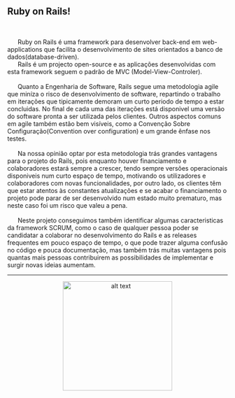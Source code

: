 ## **Ruby on Rails!** ##
<br/>

&nbsp;&nbsp;&nbsp;&nbsp;&nbsp;&nbsp;Ruby on Rails é uma framework para desenvolver back-end em web-applications que facilita o desenvolvimento de sites orientados a banco de dados(database-driven).<br/>
&nbsp;&nbsp;&nbsp;&nbsp;&nbsp;&nbsp;Rails é um projecto open-source e as aplicações desenvolvidas com esta framework seguem o padrão de MVC (Model-View-Controler).<br/><br/>
&nbsp;&nbsp;&nbsp;&nbsp;&nbsp;&nbsp;Quanto a Engenharia de Software, Rails segue uma metodologia agile que miníza o risco de desenvolvimento de software, repartindo o trabalho em iterações que tipicamente demoram um curto periodo de tempo a estar concluidas. No final de cada uma das iterações está disponivel uma versão do software pronta a ser utilizada pelos clientes. Outros aspectos comuns em agile também estão bem visíveis, como a Convenção Sobre Configuração(Convention over configuration) e um grande ênfase nos testes.<br/><br/>
&nbsp;&nbsp;&nbsp;&nbsp;&nbsp;&nbsp;Na nossa opinião optar por esta metodologia trás grandes vantagens para o projeto do Rails, pois enquanto houver financiamento e colaboradores estará sempre a crescer, tendo sempre versões operacionais disponiveis num curto espaço de tempo, motivando os utilizadores e colaboradores com novas funcionalidades, por outro lado, os clientes têm que estar atentos às constantes atualizações e se acabar o financiamento o projeto pode parar de ser desenvolvido num estado muito prematuro, mas neste caso foi um risco que valeu a pena.<br/><br/>
&nbsp;&nbsp;&nbsp;&nbsp;&nbsp;&nbsp;Neste projeto conseguimos também identificar algumas caracteristicas da framework SCRUM, como o caso de qualquer pessoa poder se candidatar a colaborar no desenvolvimento do Rails e as releases frequentes em pouco espaço de tempo, o que pode trazer alguma confusão no código e pouca documentação, mas também trás muitas vantagens pois quantas mais pessoas contribuirem as possibilidades de implementar e surgir novas ideias aumentam.<br/>

----------

<p align="center">
<img src="http://www.francescognarra.com/images/rails-icon.png" alt="alt text" width="whatever" height="250px">

